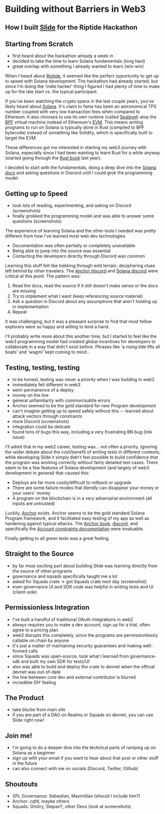 # Building without Barriers in Web3
## How I built [Slide](https://getslide.xyz) for the Riptide Hackathon

## Starting from Scratch

- first heard about the hackathon already a week in
- decided to take the time to learn Solana fundamentals (long haul)
- great overlap with something I already wanted to learn (win-win)


When I heard about [Riptide](TODO), it seemed like the perfect opportunity to get up to speed with Solana development. The hackathon had already started, but since I'm doing the 'indie hacker' thing I figured I had plenty of time to make up for the late start vs. the typical participant.

If you've been watching the crypto space in the last couple years, you've likely heard about [Solana](TODO). It's claim to fame has been an astronomical TPS number coupled with very low transaction fees when compared to Ethereum. It also chooses to use its own runtime (called [Sealevel](TODO)) atop the [BPF](TODO) virtual machine instead of Ethereum's [EVM](TODO). This means writing programs to run on Solana is typically done in Rust (compiled to BPF bytecode) instead of something like Solidity, which is specifically built to target the EVM.

These differences got me interested in starting my web3 journey with Solana, especially since I had been wanting to learn Rust for a while anyway (started going through the [Rust book](TODO) last year).

I decided to start with the fundamentals, doing a deep dive into the [Solana docs](TODO) and asking questions in Discord until I could grok the programming model.

## Getting up to Speed

- took lots of reading, experimenting, and asking on Discord (screenshots)
- finally grokked the programming model and was able to answer some questions (screenshots)

The experience of learning Solana and the other tools I needed was pretty different from how I've learned most web dev technologies.

- Documentation was often partially or completely unavailable
- Being able to jump into the source was essential
- Contacting the developers directly through Discord was common

Learning this stuff felt like trekking through wild terrain, deciphering clues left behind by other travelers. The [Anchor discord](TODO) and [Solana discord](TODO) were critical at this point. The pattern was:
1. Read the docs, read the source if it still doesn't make sense or the docs are missing
2. Try to implement what I want (keep referencing source material)
3. Ask a question in Discord about any assumptions that aren't holding up in implementation
4. Repeat

It was challenging, but it was a pleasant surprise to find that most fellow explorers were so happy and willing to lend a hand.

I'll probably write more about this another time, but I started to feel like the web3 programming model had created global incentives for developers to collaborate in a way that didn't exist before. Phrases like 'a rising tide lifts all boats' and 'wagmi' kept coming to mind...

## Testing, testing, testing

- to be honest, testing was never a priority when I was building in web2
- immediately felt different in web3
- semi-permanence of a deploy
- money on the line
- general unfamiliarity with common/subtle errors
- Anchor seemed to be the gold standard for new Program development
- can't imagine getting up to speed safely without this -- learned about attack vectors through constraints
- more Discord (screenshots)
- integration could be delicate
- found tons of bugs this way, including a very frustrating BN bug (link issue)

I'll admit that in my web2 career, testing was... not often a priority. Ignoring the wider debate about the cost/benefit of writing tests in different contexts, while developing Slide it simply didn't feel possible to build confidence that the program was working correctly without fairly detailed test cases. There seem to be a few features of Solana development (and largely of web3 development in general) that caused this:

- Deploys are far more costly/difficult to rollback or upgrade
- There are some failure modes that _literally_ can disappear your money or your users' money
- A program on the blockchain is in a _very_ adversarial environment (all inputs are untrusted)

Luckily, [Anchor](TODO) exists. Anchor seems to be the gold standard Solana Program framework, and it facilitated easy testing of my app as well as hardening against typical attacks. The [Anchor book](TODO), [discord](TODO), and specifically the [Account constraints documentation](TODO) were invaluable.

Finally getting to all green tests was a great feeling.

## Straight to the Source

- by far most exciting part about building Slide was learning directly from the source of other programs
- governance and squads specifically taught me a lot
- asked for Squads crate -> got Squads crate next day (screenshot)
- even governance UI and SDK code was helpful in writing tests and UI (client-side)

## Permissionless Integration

- I've built a handful of traditional OAuth integrations in web2
- always requires you to make a dev account, sign up for a trial, often agree to a pricing plan
- web3 disrupts this completely, since the programs are permissionlessly callable on chain by anyone
- it's just a matter of maintaining security guarantees and making well-formed calls
- since Squads was open-source, took what I learned from governance-sdk and built my own SDK for tests/UI
- also was able to build and deploy the crate to devnet when the official devnet was out-of-date
- the line between core dev and external contributor is blurred
- incredible DIY feeling

## The Product

- take blurbs from main site
- if you are part of a DAO on Realms or Squads on devnet, you can use Slide right now!

## Join me!

- I'm going to do a deeper dive into the technical parts of ramping up on Solana as a beginner
- sign up with your email if you want to hear about that post or other stuff in the future
- can also connect with me on socials (Discord, Twitter, Github)

## Shoutouts

- SPL Governance: Sebastian, Maximilian (should I include him?)
- Anchor: cqfd, maybe others
- Squads: Dmitry, Stepan?, other Devs (look at screenshots)